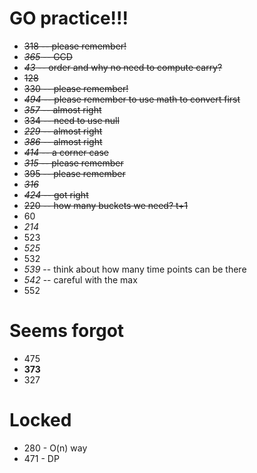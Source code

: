 # GO practice!!!
+ ~~318 -- please remember!~~
+ ~~*365* -- GCD~~
+ ~~*43* -- order and why no need to compute carry?~~
+ ~~128~~
+ ~~330 -- please remember!~~
+ ~~*494* -- please remember to use math to convert first~~
+ ~~*357* -- almost right~~
+ ~~334 -- need to use null~~
+ ~~*229* -- almost right~~
+ ~~*386* -- almost right~~
+ ~~*414* -- a corner case~~
+ ~~*315* -- please remember~~
+ ~~395 -- please remember~~
+ ~~*316*~~
+ ~~*424* -- got right~~
+ ~~220 -- how many buckets we need? t+1~~
+ 60
+ *214*
+ 523
+ *525*
+ 532
+ *539* -- think about how many time points can be there
+ *542* -- careful with the max
+ 552

# Seems forgot
+ 475
+ **373**
+ 327

# Locked
+ 280 - O(n) way
+ 471 - DP